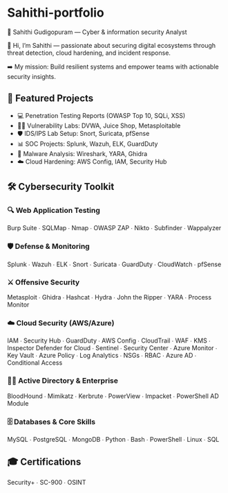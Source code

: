 # Sahithi-portfolio
🔐 Sahithi Gudigopuram — Cyber & information security Analyst

👋 Hi, I’m Sahithi — passionate about securing digital ecosystems through threat detection, cloud hardening, and incident response.

➡️ My mission: Build resilient systems and empower teams with actionable security insights.

## 📂 Featured Projects
- 💻 Penetration Testing Reports (OWASP Top 10, SQLi, XSS)
- 🧑‍💻 Vulnerability Labs: DVWA, Juice Shop, Metasploitable
- 🛡️ IDS/IPS Lab Setup: Snort, Suricata, pfSense
- 📊 SOC Projects: Splunk, Wazuh, ELK, GuardDuty
- 🔬 Malware Analysis: Wireshark, YARA, Ghidra
- ☁️ Cloud Hardening: AWS Config, IAM, Security Hub

## 🛠️ Cybersecurity Toolkit

### 🔍 Web Application Testing
Burp Suite ∙ SQLMap ∙ Nmap ∙ OWASP ZAP ∙ Nikto ∙ Subfinder ∙ Wappalyzer

### 🛡️ Defense & Monitoring
Splunk ∙ Wazuh ∙ ELK ∙ Snort ∙ Suricata ∙ GuardDuty ∙ CloudWatch ∙ pfSense

### ⚔️ Offensive Security
Metasploit ∙ Ghidra ∙ Hashcat ∙ Hydra ∙ John the Ripper ∙ YARA ∙ Process Monitor

### ☁️ Cloud Security (AWS/Azure)
IAM ∙ Security Hub ∙ GuardDuty ∙ AWS Config ∙ CloudTrail ∙ WAF ∙ KMS ∙ Inspector
Defender for Cloud ∙ Sentinel ∙ Security Center ∙ Azure Monitor ∙ Key Vault ∙ Azure Policy ∙ Log Analytics ∙ NSGs ∙ RBAC ∙ Azure AD ∙ Conditional Access

### 👨‍💻 Active Directory & Enterprise
BloodHound ∙ Mimikatz ∙ Kerbrute ∙ PowerView ∙ Impacket ∙ PowerShell AD Module

### 🗄️ Databases & Core Skills
MySQL ∙ PostgreSQL ∙ MongoDB ∙ Python ∙ Bash ∙ PowerShell ∙ Linux ∙ SQL

## 🎓 Certifications
Security+ ∙ SC-900 ∙ OSINT 
